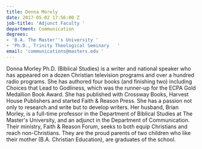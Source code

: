 ```yaml
---
title: Donna Morely
date: 2017-05-02 17:56:00 Z
job-title: 'Adjunct Faculty '
department: Communication
degrees:
- 'B.A. The Master''s University '
- 'Ph.D., Trinity Theological Seminary   '
email: 'communications@masters.edu '
---
```


Donna Morley Ph.D. (Biblical Studies) is a writer and national speaker who has appeared on a dozen Christian television programs and over a hundred radio programs.  She has authored four books (and finishing two) including Choices that Lead to Godliness, which was the runner-up for the ECPA Gold Medallion Book Award.  She has published with Crossway Books, Harvest House Publishers and started Faith & Reason Press.  She has a passion not only to research and write but to develop writers.  Her husband, Brian Morley, is a full-time professor in the Department of Biblical Studies at The Master's University, and an adjunct in the Department of Communication.  Their ministry, Faith & Reason Forum, seeks to both equip Christians and reach non-Christians.  They are the proud parents of two children who like their mother (B.A. Christian Education), are graduates of the school.